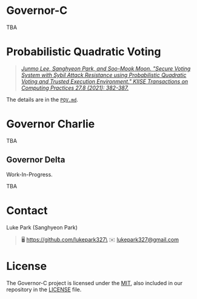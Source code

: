 # Governor-C

TBA

# Probabilistic Quadratic Voting

> [*Junmo Lee, Sanghyeon Park, and Soo-Mook Moon. "Secure Voting System with Sybil Attack Resistance using Probabilistic Quadratic Voting and Trusted Execution Environment." KIISE Transactions on Computing Practices 27.8 (2021): 382-387.*](https://www.dbpia.co.kr/Journal/articleDetail?nodeId=NODE10594648)

The details are in the [`PQV.md`](./docs/PQV.md).

# Governor Charlie

TBA

## Governor Delta

Work-In-Progress.

TBA

# Contact

Luke Park (Sanghyeon Park)

> 🖥 https://github.com/lukepark327\
✉️ lukepark327@gmail.com

# License

The Governor-C project is licensed under the [MIT](https://opensource.org/licenses/MIT), also included in our repository in the [LICENSE](./LICENSE) file.
